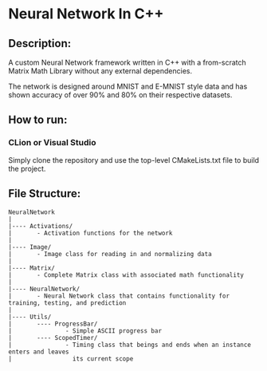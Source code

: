 # Neural Network In C++

## Description:

A custom Neural Network framework written in C++ with a from-scratch Matrix Math Library without any external
dependencies.

The network is designed around MNIST and E-MNIST style data and has shown accuracy of over 90% and 80% on their
respective datasets.

## How to run:

### CLion or Visual Studio

Simply clone the repository and use the top-level CMakeLists.txt file to build the project.


## File Structure:

```
NeuralNetwork
|
|---- Activations/
|       - Activation functions for the network
|
|---- Image/
|       - Image class for reading in and normalizing data
|
|---- Matrix/
|       - Complete Matrix class with associated math functionality
|
|---- NeuralNetwork/ 
|       - Neural Network class that contains functionality for training, testing, and prediction 
|
|---- Utils/
|       ---- ProgressBar/
|               - Simple ASCII progress bar
|       ---- ScopedTimer/
|               - Timing class that beings and ends when an instance enters and leaves 
|                 its current scope 
```
